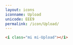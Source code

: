 ```yaml
---
layout: icons
iconname: Upload
unicode: EEE9
permalink: /icon/Upload/
---
```


``` html
<i class="mi mi-Upload"></i>
```
